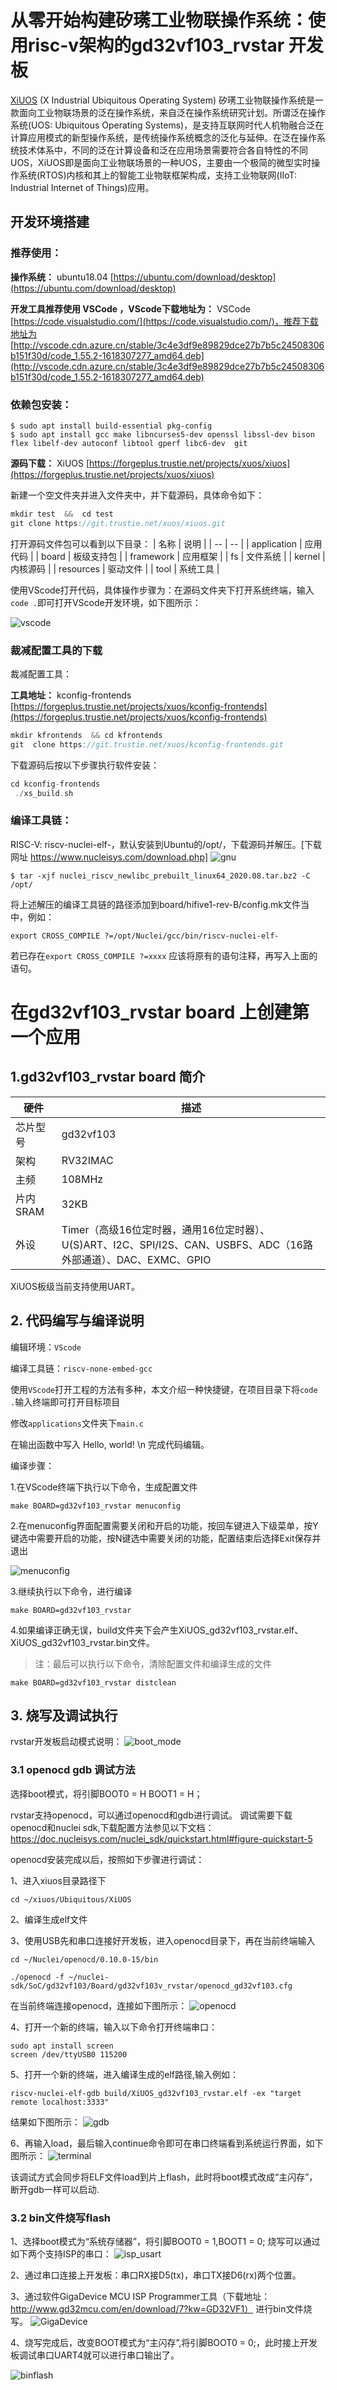# 从零开始构建矽璓工业物联操作系统：使用risc-v架构的gd32vf103_rvstar 开发板

[XiUOS](http://xuos.io/) (X Industrial Ubiquitous Operating System) 矽璓工业物联操作系统是一款面向工业物联场景的泛在操作系统，来自泛在操作系统研究计划。所谓泛在操作系统(UOS: Ubiquitous Operating Systems)，是支持互联网时代人机物融合泛在计算应用模式的新型操作系统，是传统操作系统概念的泛化与延伸。在泛在操作系统技术体系中，不同的泛在计算设备和泛在应用场景需要符合各自特性的不同UOS，XiUOS即是面向工业物联场景的一种UOS，主要由一个极简的微型实时操作系统(RTOS)内核和其上的智能工业物联框架构成，支持工业物联网(IIoT: Industrial Internet of Things)应用。


## 开发环境搭建

### 推荐使用：

**操作系统：** ubuntu18.04 [https://ubuntu.com/download/desktop](https://ubuntu.com/download/desktop)

**开发工具推荐使用 VSCode   ，VScode下载地址为：** VSCode  [https://code.visualstudio.com/](https://code.visualstudio.com/)，推荐下载地址为 [http://vscode.cdn.azure.cn/stable/3c4e3df9e89829dce27b7b5c24508306b151f30d/code_1.55.2-1618307277_amd64.deb](http://vscode.cdn.azure.cn/stable/3c4e3df9e89829dce27b7b5c24508306b151f30d/code_1.55.2-1618307277_amd64.deb)

### 依赖包安装：

```
$ sudo apt install build-essential pkg-config
$ sudo apt install gcc make libncurses5-dev openssl libssl-dev bison flex libelf-dev autoconf libtool gperf libc6-dev  git
```

**源码下载：** XiUOS [https://forgeplus.trustie.net/projects/xuos/xiuos](https://forgeplus.trustie.net/projects/xuos/xiuos)

新建一个空文件夹并进入文件夹中，并下载源码，具体命令如下：

```c
mkdir test  &&  cd test
git clone https://git.trustie.net/xuos/xiuos.git
```

打开源码文件包可以看到以下目录：
| 名称 | 说明 |
| -- | -- |
| application | 应用代码 |
| board | 板级支持包 |
| framework | 应用框架 |
| fs | 文件系统 |
| kernel | 内核源码 |
| resources | 驱动文件 |
| tool | 系统工具 |

使用VScode打开代码，具体操作步骤为：在源码文件夹下打开系统终端，输入`code .`即可打开VScode开发环境，如下图所示：

![vscode](img/vscode.jpg)
  
### 裁减配置工具的下载

裁减配置工具：

**工具地址：** kconfig-frontends [https://forgeplus.trustie.net/projects/xuos/kconfig-frontends](https://forgeplus.trustie.net/projects/xuos/kconfig-frontends)

```c
mkdir kfrontends  && cd kfrontends
git  clone https://git.trustie.net/xuos/kconfig-frontends.git
```

下载源码后按以下步骤执行软件安装：

```c
cd kconfig-frontends
 ./xs_build.sh
```

### 编译工具链：

RISC-V: riscv-nuclei-elf-，默认安装到Ubuntu的/opt/，下载源码并解压。[下载网址 https://www.nucleisys.com/download.php]
![gnu](img/riscv_gnu.png)

```shell
$ tar -xjf nuclei_riscv_newlibc_prebuilt_linux64_2020.08.tar.bz2 -C /opt/
```

将上述解压的编译工具链的路径添加到board/hifive1-rev-B/config.mk文件当中，例如：

```
export CROSS_COMPILE ?=/opt/Nuclei/gcc/bin/riscv-nuclei-elf-
```

若已存在`export CROSS_COMPILE ?=xxxx`   应该将原有的语句注释，再写入上面的语句。

# 在gd32vf103_rvstar board 上创建第一个应用

## 1.gd32vf103_rvstar board 简介

| 硬件 | 描述 |
| -- | -- |
|芯片型号| gd32vf103 |
|架构| RV32IMAC |
|主频| 108MHz |
|片内SRAM| 32KB |
| 外设 | Timer（高级16位定时器，通用16位定时器）、U(S)ART、I2C、SPI/I2S、CAN、USBFS、ADC（16路外部通道）、DAC、EXMC、GPIO |

XiUOS板级当前支持使用UART。

## 2. 代码编写与编译说明

编辑环境：`VScode`

编译工具链：`riscv-none-embed-gcc`

使用`VScode`打开工程的方法有多种，本文介绍一种快捷键，在项目目录下将`code .`输入终端即可打开目标项目

修改`applications`文件夹下`main.c`

在输出函数中写入  Hello, world! \n 完成代码编辑。


编译步骤：

1.在VScode终端下执行以下命令，生成配置文件

```
make BOARD=gd32vf103_rvstar menuconfig
```

2.在menuconfig界面配置需要关闭和开启的功能，按回车键进入下级菜单，按Y键选中需要开启的功能，按N键选中需要关闭的功能，配置结束后选择Exit保存并退出

![menuconfig](img/menuconfig.png)

3.继续执行以下命令，进行编译

```
make BOARD=gd32vf103_rvstar
```

4.如果编译正确无误，build文件夹下会产生XiUOS_gd32vf103_rvstar.elf、XiUOS_gd32vf103_rvstar.bin文件。

>注：最后可以执行以下命令，清除配置文件和编译生成的文件

```
make BOARD=gd32vf103_rvstar distclean
```

## 3. 烧写及调试执行
rvstar开发板启动模式说明：
![boot_mode](./img/boot_mode.png)


### 3.1 openocd gdb 调试方法
选择boot模式，将引脚BOOT0 = H BOOT1 = H；

rvstar支持openocd，可以通过openocd和gdb进行调试。
调试需要下载openocd和nuclei sdk,下载配置方法参见以下文档：
https://doc.nucleisys.com/nuclei_sdk/quickstart.html#figure-quickstart-5

openocd安装完成以后，按照如下步骤进行调试：

1、进入xiuos目录路径下
```
cd ~/xiuos/Ubiquitous/XiUOS 
```

2、编译生成elf文件


3、使用USB先和串口连接好开发板，进入openocd目录下，再在当前终端输入
```
cd ~/Nuclei/openocd/0.10.0-15/bin

./openocd -f ~/nuclei-sdk/SoC/gd32vf103/Board/gd32vf103v_rvstar/openocd_gd32vf103.cfg 
```
在当前终端连接openocd，连接如下图所示：
![openocd](./img/openocd.png)

4、打开一个新的终端，输入以下命令打开终端串口：
```
sudo apt install screen
screen /dev/ttyUSB0 115200
```

5、打开一个新的终端，进入编译生成的elf路径,输入例如：
```
riscv-nuclei-elf-gdb build/XiUOS_gd32vf103_rvstar.elf -ex "target remote localhost:3333"
```
结果如下图所示：
![gdb](./img/gdb_load.png)

6、再输入load，最后输入continue命令即可在串口终端看到系统运行界面，如下图所示：
![terminal](./img/terminal.png)

该调试方式会同步将ELF文件load到片上flash，此时将boot模式改成“主闪存”，断开gdb一样可以启动.

### 3.2 bin文件烧写flash

1、选择boot模式为“系统存储器”，将引脚BOOT0 = 1,BOOT1 = 0;
烧写可以通过如下两个支持ISP的串口：
![isp_usart](./img/ISP_support_usart.png)

2、通过串口连接上开发板：串口RX接D5(tx)，串口TX接D6(rx)两个位置。

3、通过软件GigaDevice MCU ISP Programmer工具（下载地址：http://www.gd32mcu.com/en/download/7?kw=GD32VF1） 进行bin文件烧写。
![GigaDevice](./img/GigaDevice.png)

4、烧写完成后，改变BOOT模式为“主闪存”,将引脚BOOT0 = 0;，此时接上开发板调试串口UART4就可以进行串口输出了。

![binflash](./img/bin_flash.png)
